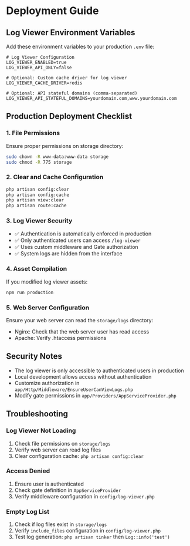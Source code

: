 # Deployment Guide

## Log Viewer Environment Variables

Add these environment variables to your production `.env` file:

```env
# Log Viewer Configuration
LOG_VIEWER_ENABLED=true
LOG_VIEWER_API_ONLY=false

# Optional: Custom cache driver for log viewer
LOG_VIEWER_CACHE_DRIVER=redis

# Optional: API stateful domains (comma-separated)
LOG_VIEWER_API_STATEFUL_DOMAINS=yourdomain.com,www.yourdomain.com
```

## Production Deployment Checklist

### 1. File Permissions
Ensure proper permissions on storage directory:
```bash
sudo chown -R www-data:www-data storage
sudo chmod -R 775 storage
```

### 2. Clear and Cache Configuration
```bash
php artisan config:clear
php artisan config:cache
php artisan view:clear
php artisan route:cache
```

### 3. Log Viewer Security
- ✅ Authentication is automatically enforced in production
- ✅ Only authenticated users can access `/log-viewer`
- ✅ Uses custom middleware and Gate authorization
- ✅ System logs are hidden from the interface

### 4. Asset Compilation
If you modified log viewer assets:
```bash
npm run production
```

### 5. Web Server Configuration
Ensure your web server can read the `storage/logs` directory:
- Nginx: Check that the web server user has read access
- Apache: Verify .htaccess permissions

## Security Notes

- The log viewer is only accessible to authenticated users in production
- Local development allows access without authentication
- Customize authorization in `app/Http/Middleware/EnsureUserCanViewLogs.php`
- Modify gate permissions in `app/Providers/AppServiceProvider.php`

## Troubleshooting

### Log Viewer Not Loading
1. Check file permissions on `storage/logs`
2. Verify web server can read log files
3. Clear configuration cache: `php artisan config:clear`

### Access Denied
1. Ensure user is authenticated
2. Check gate definition in `AppServiceProvider`
3. Verify middleware configuration in `config/log-viewer.php`

### Empty Log List
1. Check if log files exist in `storage/logs`
2. Verify `include_files` configuration in `config/log-viewer.php`
3. Test log generation: `php artisan tinker` then `Log::info('test')` 